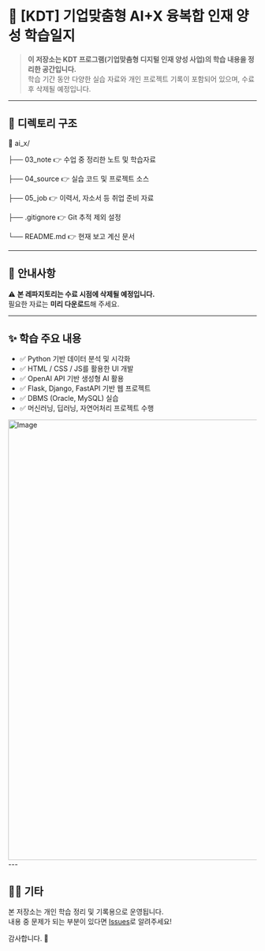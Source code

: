 # 📘 [KDT] 기업맞춤형 AI+X 융복합 인재 양성 학습일지

> **이 저장소는 KDT 프로그램(기업맞춤형 디지털 인재 양성 사업)의 학습 내용을 정리한 공간입니다.**  
> 학습 기간 동안 다양한 실습 자료와 개인 프로젝트 기록이 포함되어 있으며, 수료 후 삭제될 예정입니다.  

---

## 📁 디렉토리 구조
📂 ai_x/

├── 03_note 👉 수업 중 정리한 노트 및 학습자료

├── 04_source 👉 실습 코드 및 프로젝트 소스

├── 05_job 👉 이력서, 자소서 등 취업 준비 자료

├── .gitignore 👉 Git 추적 제외 설정

└── README.md 👉 현재 보고 계신 문서

---

## 📌 안내사항

⚠️ **본 레파지토리는 수료 시점에 삭제될 예정입니다.**  
필요한 자료는 **미리 다운로드**해 주세요.

---

## ✨ 학습 주요 내용

- ✅ Python 기반 데이터 분석 및 시각화
- ✅ HTML / CSS / JS를 활용한 UI 개발
- ✅ OpenAI API 기반 생성형 AI 활용
- ✅ Flask, Django, FastAPI 기반 웹 프로젝트
- ✅ DBMS (Oracle, MySQL) 실습
- ✅ 머신러닝, 딥러닝, 자연어처리 프로젝트 수행
<img width="628" height="893" alt="Image" src="https://github.com/user-attachments/assets/c58e6d76-4a08-47c7-b326-bba39ef28ff0" />
---

## 🙋‍♀️ 기타

본 저장소는 개인 학습 정리 및 기록용으로 운영됩니다.  
내용 중 문제가 되는 부분이 있다면 [Issues](https://github.com/사용자명/저장소명/issues)로 알려주세요!

감사합니다. 🙏
